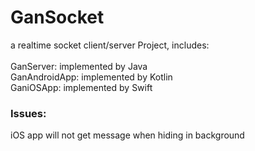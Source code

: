 # GanSocket
a realtime socket client/server Project, includes:<br><br>
GanServer: implemented by Java<br>
GanAndroidApp: implemented by Kotlin<br>
GaniOSApp: implemented by Swift

### Issues:<br>
iOS app will not get message when hiding in background
